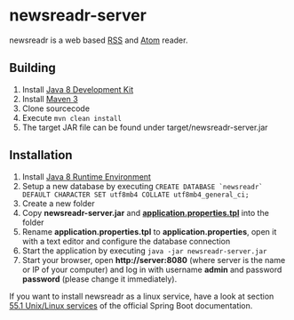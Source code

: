 # newsreadr-server

newsreadr is a web based [RSS](http://en.wikipedia.org/wiki/RSS) and [Atom](http://en.wikipedia.org/wiki/Atom_%28standard%29) reader.

## Building

1. Install [Java 8 Development Kit](http://www.oracle.com/technetwork/java/javase/downloads/index.html)
2. Install [Maven 3](http://maven.apache.org)
3. Clone sourcecode
4. Execute ```mvn clean install```
5. The target JAR file can be found under target/newsreadr-server.jar

## Installation

1. Install [Java 8 Runtime Environment](http://www.oracle.com/technetwork/java/javase/downloads/index.html)
2. Setup a new database by executing ```CREATE DATABASE `newsreadr` DEFAULT CHARACTER SET utf8mb4 COLLATE utf8mb4_general_ci;```
3. Create a new folder
4. Copy **newsreadr-server.jar** and [**application.properties.tpl**](application.properties.tpl) into the folder
5. Rename **application.properties.tpl** to **application.properties**, open it with a text editor and configure the database connection
6. Start the application by executing ```java -jar newsreadr-server.jar```
7. Start your browser, open **http://server:8080** (where server is the name or IP of your computer) and log in with username **admin** and password **password** (please change it immediately).

If you want to install newsreadr as a linux service, have a look at section [55.1 Unix/Linux services](http://docs.spring.io/spring-boot/docs/current/reference/html/deployment-install.html#deployment-service) 
of the official Spring Boot documentation. 